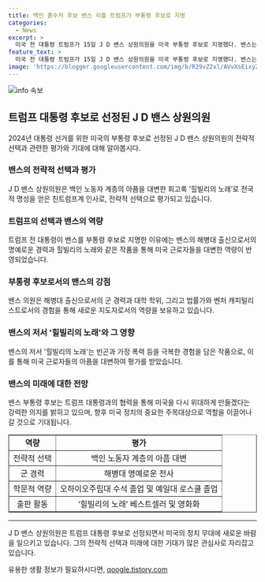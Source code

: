 ```yaml
---
title: 백인 흙수저 후보 밴스 리틀 트럼프가 부통령 후보로 지명
categories:
  - News
excerpt: >
  미국 전 대통령 트럼프가 15일 J D 밴스 상원의원을 미국 부통령 후보로 지명했다. 밴스는 백인 노동자 계층을 대변한 회고록 힐빌리의 노래로 명성을 얻은데, 이로 인해 러스트벨트(위스콘신·미시간·펜실베이니아) 지역 노동자 계층을 공략하려는 전략적 선택으로 평가된다. 밴스는 또한 트럼프의 러닝메이트로 젊은 유권자들의 지지도 기대되는데, 그러나 강력한 트럼프 옹호자로 이미지가 있어 지지층 확장에는 약점으로 작용할 것으로 보인다.
feature_text: >
  미국 전 대통령 트럼프가 15일 J D 밴스 상원의원을 미국 부통령 후보로 지명했다. 밴스는 백인 노동자 계층을 대변한 회고록 힐빌리의 노래로 명성을 얻은데, 이로 인해 러스트벨트(위스콘신·미시간·펜실베이니아) 지역 노동자 계층을 공략하려는 전략적 선택으로 평가된다. 밴스는 또한 트럼프의 러닝메이트로 젊은 유권자들의 지지도 기대되는데, 그러나 강력한 트럼프 옹호자로 이미지가 있어 지지층 확장에는 약점으로 작용할 것으로 보인다.
image: 'https://blogger.googleusercontent.com/img/b/R29vZ2xl/AVvXsEixyZcFfHzMRdzZMjFBmAUKJYCLCGyLL1o632UiGVXcaFdKo_bkvkuCioo0uUKlGfBVcT3P84aROyZIXSBEx3Aw5nCQ3pTgDom1WDC4m8eifvWiAmWEEVb4x6G_l8C0QH225ldMjyaFvpxGEBGNO37VmDTDMHGhJPq73UglMfDca1-0aw/s1600/blogspot.png'
---
```


<p><img src="https://blogger.googleusercontent.com/img/b/R29vZ2xl/AVvXsEixyZcFfHzMRdzZMjFBmAUKJYCLCGyLL1o632UiGVXcaFdKo_bkvkuCioo0uUKlGfBVcT3P84aROyZIXSBEx3Aw5nCQ3pTgDom1WDC4m8eifvWiAmWEEVb4x6G_l8C0QH225ldMjyaFvpxGEBGNO37VmDTDMHGhJPq73UglMfDca1-0aw/s1600/blogspot.png" alt="info 속보" /></p>

<h2 data-ke-size="size26">트럼프 대통령 후보로 선정된 J D 밴스 상원의원</h2>

<p data-ke-size="size16">2024년 대통령 선거를 위한 미국의 부통령 후보로 선정된 J D 밴스 상원의원의 전략적 선택과 관련한 평가와 기대에 대해 알아봅시다.</p>

<h3>밴스의 전략적 선택과 평가</h3>

<p data-ke-size="size16">J D 밴스 상원의원은 백인 노동자 계층의 아픔을 대변한 회고록 ‘힐빌리의 노래’로 전국적 명성을 얻은 친트럼프계 인사로, 전략적 선택으로 평가되고 있습니다.</p>

<h3>트럼프의 선택과 밴스의 역량</h3>

<p data-ke-size="size16">트럼프 전 대통령이 밴스를 부통령 후보로 지명한 이유에는 밴스의 해병대 출신으로서의 명예로운 경력과 힐빌리의 노래와 같은 작품을 통해 미국 근로자들을 대변한 역량이 반영되었습니다.</p>

<h3>부통령 후보로서의 밴스의 강점</h3>

<p data-ke-size="size16">밴스 의원은 해병대 출신으로서의 군 경력과 대학 학위, 그리고 법률가와 벤처 캐피털리스트로서의 경험을 통해 새로운 지도자로서의 역량을 보유하고 있습니다.</p>

<h3>밴스의 저서 '힐빌리의 노래'와 그 영향</h3>

<p data-ke-size="size16">밴스의 저서 '힐빌리의 노래'는 빈곤과 가정 폭력 등을 극복한 경험을 담은 작품으로, 이를 통해 미국 근로자들의 아픔을 대변하여 평가를 받았습니다.</p>

<h3>밴스의 미래에 대한 전망</h3>

<p data-ke-size="size16">밴스 부통령 후보는 트럼프 대통령과의 협력을 통해 미국을 다시 위대하게 만들겠다는 강력한 의지를 밝히고 있으며, 향후 미국 정치의 중요한 주목대상으로 역할을 이끌어나갈 것으로 기대됩니다.</p>

<table style="width: 100%;" border="1">
<tbody>
<tr>
<td style="text-align: center; height: 17px;"><b>역량</b></td>
<td style="text-align: center; height: 17px;"><b>평가</b></td>
</tr>
<tr>
<td style="text-align: center; height: 17px;">전략적 선택</td>
<td style="text-align: center; height: 17px;">백인 노동자 계층의 아픔 대변</td>
</tr>
<tr>
<td style="text-align: center; height: 17px;">군 경력</td>
<td style="text-align: center; height: 17px;">해병대 명예로운 전사</td>
</tr>
<tr>
<td style="text-align: center; height: 17px;">학문적 역량</td>
<td style="text-align: center; height: 17px;">오하이오주립대 수석 졸업 및 예일대 로스쿨 졸업</td>
</tr>
<tr>
<td style="text-align: center; height: 17px;">출판 활동</td>
<td style="text-align: center; height: 17px;">‘힐빌리의 노래’ 베스트셀러 및 영화화</td>
</tr>
</tbody>
</table>

<hr>

<p data-ke-size="size16">J D 밴스 상원의원은 트럼프 대통령 후보로 선정되면서 미국의 정치 무대에 새로운 바람을 일으키고 있습니다. 그의 전략적 선택과 미래에 대한 기대가 많은 관심사로 자리잡고 있습니다.</p>
유용한 생활 정보가 필요하시다면, <a href="https://qoogle.tistory.com" rel="dofollow">qoogle.tistory.com</a>


